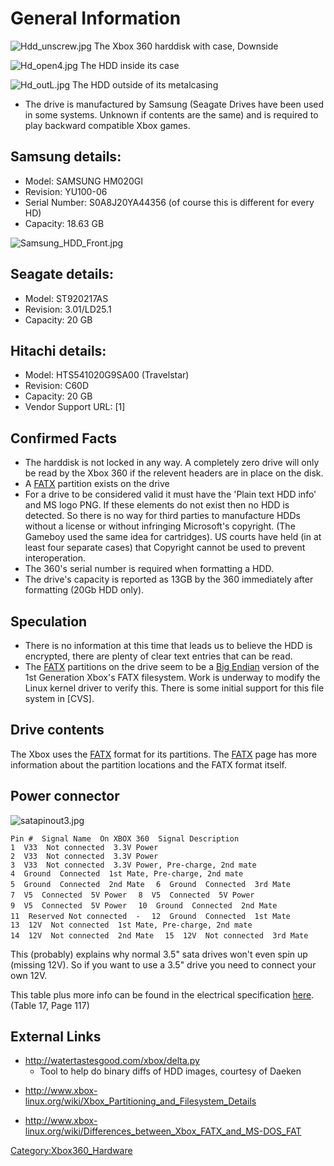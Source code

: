 # General Information

![Hdd_unscrew.jpg](Hdd_unscrew.jpg "Hdd_unscrew.jpg")
The Xbox 360 harddisk with case, Downside

![Hd_open4.jpg](Hd_open4.jpg "Hd_open4.jpg")
The HDD inside its case

![Hd_outL.jpg](Hd_outL.jpg "Hd_outL.jpg")
The HDD outside of its metalcasing

  - The drive is manufactured by Samsung (Seagate Drives have been used
    in some systems. Unknown if contents are the same) and is required
    to play backward compatible Xbox games.

## Samsung details:

  - Model: SAMSUNG HM020GI
  - Revision: YU100-06
  - Serial Number: S0A8J20YA44356 (of course this is different for every
    HD)
  - Capacity: 18.63 GB

![Samsung_HDD_Front.jpg](Samsung_HDD_Front.jpg
"Samsung_HDD_Front.jpg")

## Seagate details:

  - Model: ST920217AS
  - Revision: 3.01/LD25.1
  - Capacity: 20 GB

## Hitachi details:

  - Model: HTS541020G9SA00 (Travelstar)
  - Revision: C60D
  - Capacity: 20 GB
  - Vendor Support URL: \[1\]

## Confirmed Facts

  - The harddisk is not locked in any way. A completely zero drive will
    only be read by the Xbox 360 if the relevent headers are in place on
    the disk.
  - A [FATX](FATX "wikilink") partition exists on the drive
  - For a drive to be considered valid it must have the 'Plain text HDD
    info' and MS logo PNG. If these elements do not exist then no HDD is
    detected. So there is no way for third parties to manufacture HDDs
    without a license or without infringing Microsoft's copyright. (The
    Gameboy used the same idea for cartridges). US courts have held (in
    at least four separate cases) that Copyright cannot be used to
    prevent interoperation.
  - The 360's serial number is required when formatting a HDD.
  - The drive's capacity is reported as 13GB by the 360 immediately
    after formatting (20Gb HDD only).

## Speculation

  - There is no information at this time that leads us to believe the
    HDD is encrypted, there are plenty of clear text entries that can be
    read.
  - The [FATX](FATX "wikilink") partitions on the drive seem to be a
    [Big Endian](http://en.wikipedia.org/wiki/Big_Endian) version of the
    1st Generation Xbox's FATX filesystem. Work is underway to modify
    the Linux kernel driver to verify this. There is some initial
    support for this file system in \[CVS\].

## Drive contents

The Xbox uses the [FATX](FATX "wikilink") format for its partitions. The
[FATX](FATX "wikilink") page has more information about the partition
locations and the FATX format itself.

## Power connector

![satapinout3.jpg](satapinout3.jpg "satapinout3.jpg")

`Pin #  Signal Name  On XBOX 360  Signal Description  `
`1  V33  Not connected  3.3V Power  `
`2  V33  Not connected  3.3V Power  `
`3  V33  Not connected  3.3V Power, Pre-charge, 2nd mate  `
`4  Ground  Connected  1st Mate, Pre-charge, 2nd mate  `
`5  Ground  Connected  2nd Mate  `
`6  Ground  Connected  3rd Mate  `
`7  V5  Connected  5V Power  `
`8  V5  Connected  5V Power  `
`9  V5  Connected  5V Power  `
`10  Ground  Connected  2nd Mate  `
`11  Reserved Not connected  -  `
`12  Ground  Connected  1st Mate  `
`13  12V  Not connected  1st Mate, Pre-charge, 2nd mate  `
`14  12V  Not connected  2nd Mate  `
`15  12V  Not connected  3rd Mate  `

This (probably) explains why normal 3.5" sata drives won't even spin up
(missing 12V). So if you want to use a 3.5" drive you need to connect
your own 12V.

This table plus more info can be found in the electrical specification
[here](http://www.sata-io.org/docs/PHYii%20Spec%20Rev%201_0%20052604.pdf).
(Table 17, Page 117)

## External Links

  - <http://watertastesgood.com/xbox/delta.py>
      - Tool to help do binary diffs of HDD images, courtesy of
    Daeken

<!-- end list -->

  - <http://www.xbox-linux.org/wiki/Xbox_Partitioning_and_Filesystem_Details>

<!-- end list -->

  - <http://www.xbox-linux.org/wiki/Differences_between_Xbox_FATX_and_MS-DOS_FAT>

[Category:Xbox360_Hardware](Category:Xbox360_Hardware "wikilink")